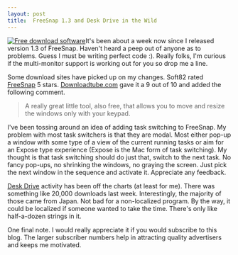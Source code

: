 ```yaml
---
layout: post
title:  FreeSnap 1.3 and Desk Drive in the Wild
---
```

[![Free download software](http://www.soft82.com/images/awards/soft82_award_88x88.gif)](http://www.soft82.com/)It's been about a week now since I released version 1.3 of FreeSnap. Haven't heard a peep out of anyone as to problems. Guess I must be writing perfect code :). Really folks, I'm curious if the multi-monitor support is working out for you so drop me a line. 

Some download sites have picked up on my changes. Soft82 rated [FreeSnap](http://www.soft82.com/download/windows/freesnap/) 5 stars. [Downloadtube.com](http://www.downloadtube.com/Windows/System-Utilities/FreeSnap-download.html) gave it a 9 out of 10 and added the following comment.

> A really great little tool, also free, that allows you to move and resize the windows only with your keypad.

I've been tossing around an idea of adding task switching to FreeSnap. My problem with most task switchers is that they are modal. Most either pop-up a window with some type of a view of the current running tasks or aim for an Expose type experience (Expose is the Mac form of task switching). My thought is that task switching should do just that, switch to the next task. No fancy pop-ups, no shrinking the windows, no graying the screen. Just pick the next window in the sequence and activate it. Appreciate any feedback.

[Desk Drive](/deskdrive) activity has been off the charts (at least for me). There was something like 20,000 downloads last week. Interestingly, the majority of those came from Japan. Not bad for a non-localized program. By the way, it could be localized if someone wanted to take the time. There's only like half-a-dozen strings in it.

One final note. I would really appreciate it if you would subscribe to this blog. The larger subscriber numbers help in attracting quality advertisers and keeps me motivated.
